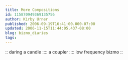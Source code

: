 ```yaml
---
title: More Compositions
id: 115870949369135756
author: Kirby Urner
published: 2006-09-19T16:41:00.000-07:00
updated: 2006-11-15T11:44:05.437-08:00
blog: bizmo_diaries
tags: 
---
```


[](http://photos1.blogger.com/blogger/1134/545/1600/lw.jpg):: daring a candle ::[](http://photos1.blogger.com/blogger/1134/545/1600/byuspo.jpg):: a coupler ::[](http://photos1.blogger.com/blogger/1134/545/1600/testbizmo.jpg):: low frequency bizmo ::